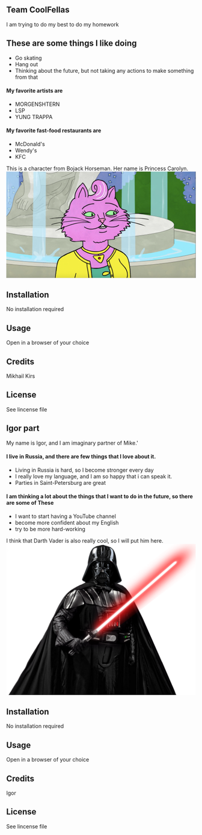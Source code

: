 ## Team CoolFellas
 I am trying to do my best to do my homework
## These are some things I like doing
- Go skating
- Hang out
- Thinking about the future, but not taking any actions to make something from that
#### My favorite artists are
- MORGENSHTERN
- LSP
- YUNG TRAPPA
#### My favorite fast-food restaurants are
- McDonald's
- Wendy's
- KFC


This is a character from Bojack Horseman. Her name is Princess Carolyn.
![cat](images/cat.png)

## Installation
No installation required
## Usage
Open in a browser of your choice 
## Credits
Mikhail Kirs
## License 
See lincense file 

## Igor part
My name is Igor, and I am imaginary partner of Mike.'
#### I live in Russia, and there are few things that I love about it.
- Living in Russia is hard, so I become stronger every day
- I really love my language, and I am so happy that i can speak it.
- Parties in Saint-Petersburg are great
#### I am thinking a lot about the things that I want to do in the future, so there are some of These
- I want to start having a YouTube channel 
- become more confident about my English
- try to be more hard-working 

I think that Darth Vader is also really cool, so I will put him here. 
![DarthVader](images/DarthVader.png)

## Installation
No installation required
## Usage
Open in a browser of your choice 
## Credits
Igor
## License 
See lincense file 